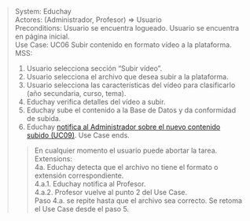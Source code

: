 > System: Educhay  
> Actores: (Administrador, Profesor) => Usuario  
> Preconditions: Usuario se encuentra logueado. Usuario se encuentra en página inicial.  
> Use Case: UC06 Subir contenido en formato vídeo a la plataforma.  
> MSS:  
> 1. Usuario selecciona sección “Subir vídeo”.
> 2. Usuario selecciona el archivo que desea subir a la plataforma.
> 3. Usuario selecciona las características del vídeo para clasificarlo (año secundaria, curso, tema).
> 4. Educhay verifica detalles del vídeo a subir.
> 5. Educhay sube el contenido a la Base de Datos y da conformidad de subida. 
> 6. Educhay [notifica al Administrador sobre el nuevo contenido subido (UC09)](UC09.md).
> Use Case ends.  
>> En cualquier momento el usuario puede abortar la tarea.  
> Extensions:  
> 4a. Educhay detecta que el archivo no tiene el formato o extensión correspondiente.  
>     4.a.1. Educhay notifica al Profesor.  
>     4.a.2. Profesor vuelve al punto 2 del Use Case.  
> Paso 4.a. se repite hasta que el archivo sea correcto. Se retoma el Use Case desde el paso 5.  